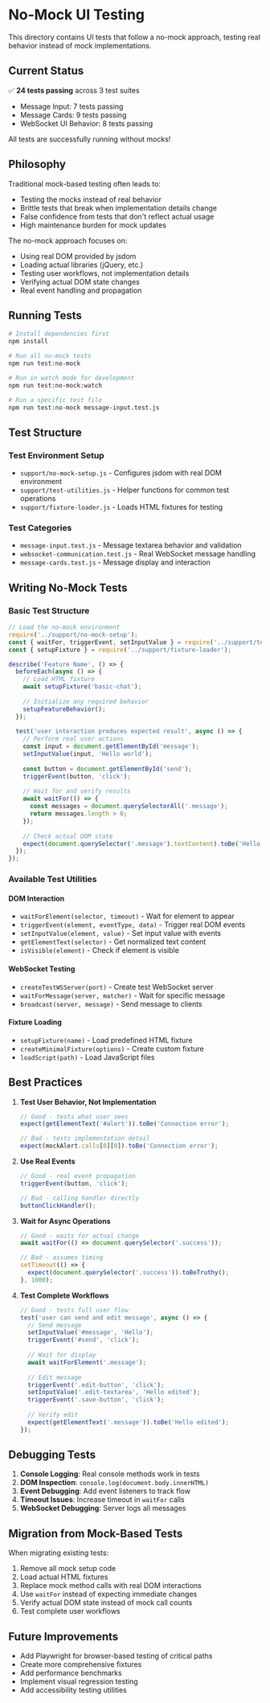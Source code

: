 # No-Mock UI Testing

This directory contains UI tests that follow a no-mock approach, testing real behavior instead of mock implementations.

## Current Status

✅ **24 tests passing** across 3 test suites
- Message Input: 7 tests passing  
- Message Cards: 9 tests passing
- WebSocket UI Behavior: 8 tests passing

All tests are successfully running without mocks!

## Philosophy

Traditional mock-based testing often leads to:
- Testing the mocks instead of real behavior
- Brittle tests that break when implementation details change
- False confidence from tests that don't reflect actual usage
- High maintenance burden for mock updates

The no-mock approach focuses on:
- Using real DOM provided by jsdom
- Loading actual libraries (jQuery, etc.)
- Testing user workflows, not implementation details
- Verifying actual DOM state changes
- Real event handling and propagation

## Running Tests

```bash
# Install dependencies first
npm install

# Run all no-mock tests
npm run test:no-mock

# Run in watch mode for development
npm run test:no-mock:watch

# Run a specific test file
npm run test:no-mock message-input.test.js
```

## Test Structure

### Test Environment Setup
- `support/no-mock-setup.js` - Configures jsdom with real DOM environment
- `support/test-utilities.js` - Helper functions for common test operations
- `support/fixture-loader.js` - Loads HTML fixtures for testing

### Test Categories
- `message-input.test.js` - Message textarea behavior and validation
- `websocket-communication.test.js` - Real WebSocket message handling
- `message-cards.test.js` - Message display and interaction

## Writing No-Mock Tests

### Basic Test Structure

```javascript
// Load the no-mock environment
require('../support/no-mock-setup');
const { waitFor, triggerEvent, setInputValue } = require('../support/test-utilities');
const { setupFixture } = require('../support/fixture-loader');

describe('Feature Name', () => {
  beforeEach(async () => {
    // Load HTML fixture
    await setupFixture('basic-chat');
    
    // Initialize any required behavior
    setupFeatureBehavior();
  });
  
  test('user interaction produces expected result', async () => {
    // Perform real user actions
    const input = document.getElementById('message');
    setInputValue(input, 'Hello world');
    
    const button = document.getElementById('send');
    triggerEvent(button, 'click');
    
    // Wait for and verify results
    await waitFor(() => {
      const messages = document.querySelectorAll('.message');
      return messages.length > 0;
    });
    
    // Check actual DOM state
    expect(document.querySelector('.message').textContent).toBe('Hello world');
  });
});
```

### Available Test Utilities

#### DOM Interaction
- `waitForElement(selector, timeout)` - Wait for element to appear
- `triggerEvent(element, eventType, data)` - Trigger real DOM events
- `setInputValue(element, value)` - Set input value with events
- `getElementText(selector)` - Get normalized text content
- `isVisible(element)` - Check if element is visible

#### WebSocket Testing
- `createTestWSServer(port)` - Create test WebSocket server
- `waitForMessage(server, matcher)` - Wait for specific message
- `broadcast(server, message)` - Send message to clients

#### Fixture Loading
- `setupFixture(name)` - Load predefined HTML fixture
- `createMinimalFixture(options)` - Create custom fixture
- `loadScript(path)` - Load JavaScript files

## Best Practices

1. **Test User Behavior, Not Implementation**
   ```javascript
   // Good - tests what user sees
   expect(getElementText('#alert')).toBe('Connection error');
   
   // Bad - tests implementation detail
   expect(mockAlert.calls[0][0]).toBe('Connection error');
   ```

2. **Use Real Events**
   ```javascript
   // Good - real event propagation
   triggerEvent(button, 'click');
   
   // Bad - calling handler directly
   buttonClickHandler();
   ```

3. **Wait for Async Operations**
   ```javascript
   // Good - waits for actual change
   await waitFor(() => document.querySelector('.success'));
   
   // Bad - assumes timing
   setTimeout(() => {
     expect(document.querySelector('.success')).toBeTruthy();
   }, 1000);
   ```

4. **Test Complete Workflows**
   ```javascript
   // Good - tests full user flow
   test('user can send and edit message', async () => {
     // Send message
     setInputValue('#message', 'Hello');
     triggerEvent('#send', 'click');
     
     // Wait for display
     await waitForElement('.message');
     
     // Edit message
     triggerEvent('.edit-button', 'click');
     setInputValue('.edit-textarea', 'Hello edited');
     triggerEvent('.save-button', 'click');
     
     // Verify edit
     expect(getElementText('.message')).toBe('Hello edited');
   });
   ```

## Debugging Tests

1. **Console Logging**: Real console methods work in tests
2. **DOM Inspection**: `console.log(document.body.innerHTML)`
3. **Event Debugging**: Add event listeners to track flow
4. **Timeout Issues**: Increase timeout in `waitFor` calls
5. **WebSocket Debugging**: Server logs all messages

## Migration from Mock-Based Tests

When migrating existing tests:

1. Remove all mock setup code
2. Load actual HTML fixtures
3. Replace mock method calls with real DOM interactions
4. Use `waitFor` instead of expecting immediate changes
5. Verify actual DOM state instead of mock call counts
6. Test complete user workflows

## Future Improvements

- Add Playwright for browser-based testing of critical paths
- Create more comprehensive fixtures
- Add performance benchmarks
- Implement visual regression testing
- Add accessibility testing utilities